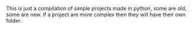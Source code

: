 This is just a compilation of simple projects made in python, some are old, some are new. if a project are more complex then they will have their own folder.
